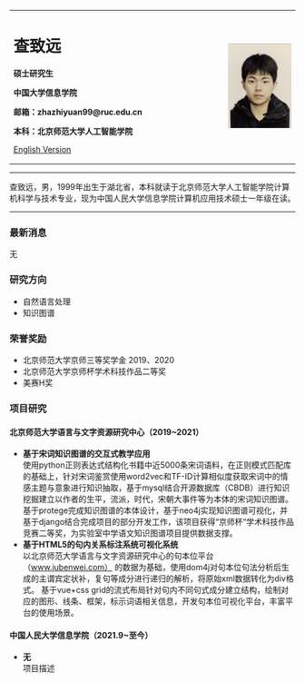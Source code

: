 <div>
<table border="0">
  <tr>
    <td width="75%">
      <h1>查致远</h1>
      <p><b>硕士研究生</b></p>
      <p><b>中国大学信息学院</b></p>
      <p><b>邮箱：zhazhiyuan99@ruc.edu.cn</b></p>
      <p><b>本科：北京师范大学人工智能学院</b></p>
      <p><a href="/index-en.html">English Version</a></p>
    </td>
    <td width="25%">
      <img src="/4.jpg" width="100%">
    </td>
  </tr>
</table>
</div>

---

查致远，男，1999年出生于湖北省，本科就读于北京师范大学人工智能学院计算机科学与技术专业，现为中国人民大学信息学院计算机应用技术硕士一年级在读。

---

### 最新消息
无

### 研究方向
- 自然语言处理
- 知识图谱

### 荣誉奖励
- 北京师范大学京师三等奖学金 2019、2020
- 北京师范大学京师杯学术科技作品二等奖
- 美赛H奖

### 项目研究
#### 北京师范大学语言与文字资源研究中心（2019~2021）
- **基于宋词知识图谱的交互式教学应用**  
使用python正则表达式结构化书籍中近5000条宋词语料，在正则模式匹配库的基础上，针对宋词鉴赏使用word2vec和TF-ID计算相似度获取宋词中的情感主题与意象进行知识抽取，基于mysql结合开源数据库（CBDB）进行知识挖掘建立以作者的生平，流派，时代，宋朝大事件等为本体的宋词知识图谱。
基于protege完成知识图谱的本体设计，基于neo4j实现知识图谱可视化，并基于django结合完成项目的部分开发工作，该项目获得“京师杯“学术科技作品竞赛二等奖，为实验室中学语文知识图谱项目提供数据支撑。
- **基于HTML5的句内关系标注系统可视化系统**  
以北京师范大学语言与文字资源研究中心的句本位平台（www.jubenwei.com） 的数据为基础，使用dom4j对句本位句法分析后生成的主谓宾定状补，复句等成分进行递归的解析，将原始xml数据转化为div格式。
基于vue+css grid的流式布局针对句内不同句式成分建立结构，绘制对应的图形、线条、框架，标示词语相关信息，开发句本位可视化平台，丰富平台的使用场景。

#### 中国人民大学信息学院（2021.9~至今）
- **无**  
项目描述

